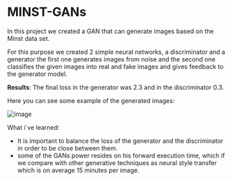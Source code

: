 # MINST-GANs

In this project we created a GAN that can generate images based on the Minst data set.


For this purpose we created 2 simple neural networks, a discriminator and a generator the first one generates images from noise and the second one classifies the given images into real and fake images and gives feedback to the generator model.

**Results**:
The final loss in the generator was 2.3 and in the discriminator 0.3.

Here you can see some example of the generated images:

![image](https://user-images.githubusercontent.com/47577344/103835664-e2f34200-5054-11eb-9b7a-326564be2421.png)

What i´ve learned:
- It is important to balance the loss of the generator and the discriminator in order to be close between them.
- some of the GANs power resides on his forward execution time, which if we compare with other generative techniques as neural style transfer which is on average 15 minutes per image. 


